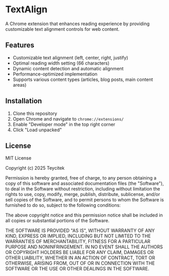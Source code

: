 # TextAlign

A Chrome extension that enhances reading experience by providing customizable text alignment controls for web content.

## Features

- Customizable text alignment (left, center, right, justify)
- Optimal reading width setting (66 characters)
- Dynamic content detection and automatic alignment
- Performance-optimized implementation
- Supports various content types (articles, blog posts, main content areas)

## Installation

1. Clone this repository
2. Open Chrome and navigate to `chrome://extensions/`
3. Enable "Developer mode" in the top right corner
4. Click "Load unpacked"

## License

MIT License

Copyright (c) 2025 Teycitek

Permission is hereby granted, free of charge, to any person obtaining a copy
of this software and associated documentation files (the "Software"), to deal
in the Software without restriction, including without limitation the rights
to use, copy, modify, merge, publish, distribute, sublicense, and/or sell
copies of the Software, and to permit persons to whom the Software is
furnished to do so, subject to the following conditions:

The above copyright notice and this permission notice shall be included in all
copies or substantial portions of the Software.

THE SOFTWARE IS PROVIDED "AS IS", WITHOUT WARRANTY OF ANY KIND, EXPRESS OR
IMPLIED, INCLUDING BUT NOT LIMITED TO THE WARRANTIES OF MERCHANTABILITY,
FITNESS FOR A PARTICULAR PURPOSE AND NONINFRINGEMENT. IN NO EVENT SHALL THE
AUTHORS OR COPYRIGHT HOLDERS BE LIABLE FOR ANY CLAIM, DAMAGES OR OTHER
LIABILITY, WHETHER IN AN ACTION OF CONTRACT, TORT OR OTHERWISE, ARISING FROM,
OUT OF OR IN CONNECTION WITH THE SOFTWARE OR THE USE OR OTHER DEALINGS IN THE
SOFTWARE.
